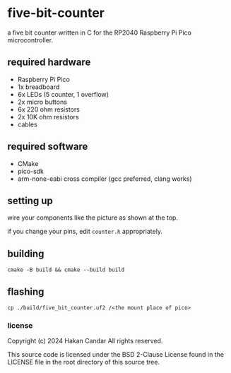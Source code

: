 # five-bit-counter

a five bit counter written in C for the RP2040 Raspberry Pi Pico microcontroller.

## required hardware

- Raspberry Pi Pico
- 1x breadboard
- 6x LEDs (5 counter, 1 overflow)
- 2x micro buttons
- 6x 220 ohm resistors
- 2x 10K ohm resistors
- cables

## required software

- CMake
- pico-sdk
- arm-none-eabi cross compiler (gcc preferred, clang works)

## setting up

wire your components like the picture as shown at the top.

if you change your pins, edit `counter.h` appropriately.

## building

```
cmake -B build && cmake --build build
```

## flashing

```
cp ./build/five_bit_counter.uf2 /<the mount place of pico>
```

### license

Copyright (c) 2024 Hakan Candar
All rights reserved.

This source code is licensed under the BSD 2-Clause License found in the
LICENSE file in the root directory of this source tree.
